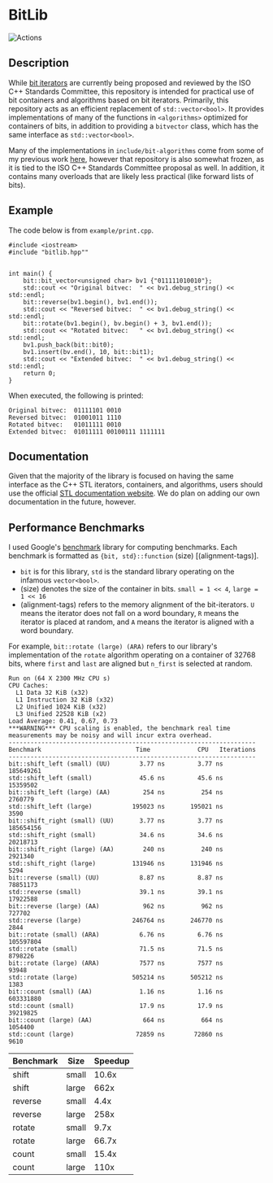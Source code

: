 # BitLib

![Actions](https://github.com/bkille/BitLib/actions/workflows/cmake.yml/badge.svg?branch=master)


## Description
While [bit iterators](https://github.com/vreverdy/bit) are currently being proposed and reviewed by the ISO C++ Standards Committee, this repository is intended for practical use of bit containers and algorithms based on bit iterators. Primarily, this repository acts as an efficient replacement of `std::vector<bool>`. It provides implementations of many of the functions in `<algorithms>` optimized for containers of bits, in addition to providing a `bitvector` class, which has the same interface as `std::vector<bool>`.

Many of the implementations in `include/bit-algorithms` come from some of my previous work [here](https://github.com/vreverdy/bit-algorithms), however that repository is also somewhat frozen, as it is tied to the ISO C++ Standards Committee proposal as well. In addition, it contains many overloads that are likely less practical (like forward lists of bits). 

## Example
The code below is from `example/print.cpp`. 
```
#include <iostream>
#include "bitlib.hpp""


int main() {
    bit::bit_vector<unsigned char> bv1 {"011111010010"};
    std::cout << "Original bitvec:  " << bv1.debug_string() << std::endl;
    bit::reverse(bv1.begin(), bv1.end());
    std::cout << "Reversed bitvec:  " << bv1.debug_string() << std::endl;
    bit::rotate(bv1.begin(), bv.begin() + 3, bv1.end());
    std::cout << "Rotated bitvec:   " << bv1.debug_string() << std::endl;
    bv1.push_back(bit::bit0);
    bv1.insert(bv.end(), 10, bit::bit1);
    std::cout << "Extended bitvec:  " << bv1.debug_string() << std::endl;
    return 0;
}
```

When executed, the following is printed:
```
Original bitvec:  01111101 0010
Reversed bitvec:  01001011 1110
Rotated bitvec:   01011111 0010
Extended bitvec:  01011111 00100111 1111111
```

## Documentation
Given that the majority of the library is focused on having the same interface as the C++ STL iterators, containers, and algorithms, users should use the official [STL documentation website](https://en.cppreference.com/). We do plan on adding our own documentation in the future, however. 


## Performance Benchmarks
I used Google's [benchmark](https://github.com/google/benchmark) library for computing benchmarks. Each benchmark is formatted as `{bit, std}::function` (size) [(alignment-tags)].

* `bit` is for this library, `std` is the standard library operating on the infamous `vector<bool>`. 
* (size) denotes the size of the container in bits. `small = 1 << 4`, `large = 1 << 16`
* (alignment-tags) refers to the memory alignment of the bit-iterators. `U` means the iterator does not fall on a word boundary, `R` means the iterator is placed at random, and `A` means the iterator is aligned with a word boundary.

For example, `bit::rotate (large) (ARA)` refers to our library's implementation of the `rotate` algorithm operating on a container of 32768 bits, where `first` and `last` are aligned but `n_first` is selected at random.

```
Run on (64 X 2300 MHz CPU s)
CPU Caches:
  L1 Data 32 KiB (x32)
  L1 Instruction 32 KiB (x32)
  L2 Unified 1024 KiB (x32)
  L3 Unified 22528 KiB (x2)
Load Average: 0.41, 0.67, 0.73
***WARNING*** CPU scaling is enabled, the benchmark real time measurements may be noisy and will incur extra overhead.
--------------------------------------------------------------------
Benchmark                          Time             CPU   Iterations
--------------------------------------------------------------------
bit::shift_left (small) (UU)        3.77 ns         3.77 ns    185649261
std::shift_left (small)             45.6 ns         45.6 ns     15359502
bit::shift_left (large) (AA)         254 ns          254 ns      2760779
std::shift_left (large)           195023 ns       195021 ns         3590
bit::shift_right (small) (UU)       3.77 ns         3.77 ns    185654156
std::shift_right (small)            34.6 ns         34.6 ns     20218713
bit::shift_right (large) (AA)        240 ns          240 ns      2921340
std::shift_right (large)          131946 ns       131946 ns         5294
bit::reverse (small) (UU)           8.87 ns         8.87 ns     78851173
std::reverse (small)                39.1 ns         39.1 ns     17922588
bit::reverse (large) (AA)            962 ns          962 ns       727702
std::reverse (large)              246764 ns       246770 ns         2844
bit::rotate (small) (ARA)           6.76 ns         6.76 ns    105597804
std::rotate (small)                 71.5 ns         71.5 ns      8798226
bit::rotate (large) (ARA)           7577 ns         7577 ns        93948
std::rotate (large)               505214 ns       505212 ns         1383
bit::count (small) (AA)             1.16 ns         1.16 ns    603331880
std::count (small)                  17.9 ns         17.9 ns     39219825
bit::count (large) (AA)              664 ns          664 ns      1054400
std::count (large)                 72859 ns        72860 ns         9610
```

| Benchmark | Size  | Speedup |
|-----------|-------|---------|
| shift     | small | 10.6x   |
| shift     | large | 662x    |
| reverse   | small | 4.4x    |
| reverse   | large | 258x    |
| rotate    | small | 9.7x    |
| rotate    | large | 66.7x   |
| count     | small | 15.4x   |
| count     | large | 110x    |

